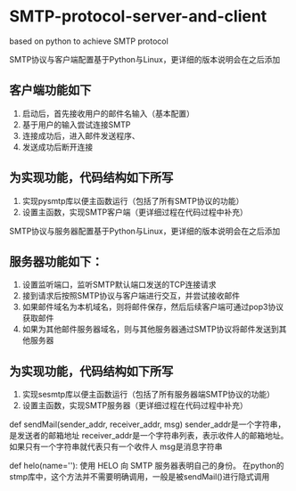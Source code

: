 # SMTP-protocol-server-and-client
based on python to achieve SMTP protocol

SMTP协议与客户端配置基于Python与Linux，更详细的版本说明会在之后添加

## 客户端功能如下
1. 启动后，首先接收用户的邮件名输入（基本配置）
2. 基于用户的输入尝试连接SMTP
3. 连接成功后，进入邮件发送程序、
4. 发送成功后断开连接

## 为实现功能，代码结构如下所写
1. 实现pysmtp库以便主函数运行（包括了所有SMTP协议的功能）
2. 设置主函数，实现SMTP客户端（更详细过程在代码过程中补充）


SMTP协议与服务器配置基于Python与Linux，更详细的版本说明会在之后添加

## 服务器功能如下：
1. 设置监听端口，监听SMTP默认端口发送的TCP连接请求
2. 接到请求后按照SMTP协议与客户端进行交互，并尝试接收邮件
3. 如果邮件域名为本机域名，则将邮件保存，然后后续客户端可通过pop3协议获取邮件
4. 如果为其他邮件服务器域名，则与其他服务器通过SMTP协议将邮件发送到其他服务器

## 为实现功能，代码结构如下所写
1. 实现sesmtp库以便主函数运行（包括了所有服务器端SMTP协议的功能）
2. 设置主函数，实现SMTP服务器（更详细过程在代码过程中补充）


def sendMail(sender_addr, receiver_addr, msg)
    sender_addr是一个字符串，是发送者的邮箱地址
    receiver_addr是一个字符串列表，表示收件人的邮箱地址。如果只有一个字符串就代表只有一个收件人
    msg是消息字符串


def helo(name=''):
    使用 HELO 向 SMTP 服务器表明自己的身份。
    在python的stmp库中，这个方法并不需要明确调用，一般是被sendMail()进行隐式调用

